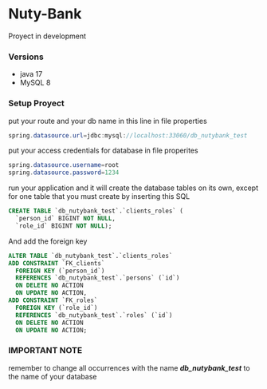 # Nuty-Bank

Proyect in development

### Versions

- java 17
- MySQL 8

### Setup Proyect

put your route and your db name in this line in file properties
```java
spring.datasource.url=jdbc:mysql://localhost:33060/db_nutybank_test
```

put your access credentials for database in file properites
```java
spring.datasource.username=root
spring.datasource.password=1234
```

run your application and it will create the database tables on its own, except for one table that you must create by inserting this SQL
```SQL
CREATE TABLE `db_nutybank_test`.`clients_roles` (
  `person_id` BIGINT NOT NULL,
  `role_id` BIGINT NOT NULL);
```
And add the foreign key 
```SQL
ALTER TABLE `db_nutybank_test`.`clients_roles` 
ADD CONSTRAINT `FK_clients`
  FOREIGN KEY (`person_id`)
  REFERENCES `db_nutybank_test`.`persons` (`id`)
  ON DELETE NO ACTION
  ON UPDATE NO ACTION,
ADD CONSTRAINT `FK_roles`
  FOREIGN KEY (`role_id`)
  REFERENCES `db_nutybank_test`.`roles` (`id`)
  ON DELETE NO ACTION
  ON UPDATE NO ACTION;
```

### IMPORTANT NOTE

remember to change all occurrences with the name ***db_nutybank_test*** to the name of your database
